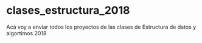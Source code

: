 # clases_estructura_2018
Acá voy a enviar todos los proyectos de las clases de Estructura de datos y algortimos 2018
